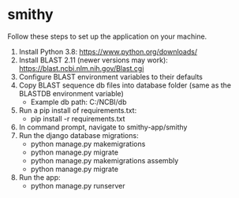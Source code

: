 # smithy
Follow these steps to set up the application on your machine.

1. Install Python 3.8: https://www.python.org/downloads/
2. Install BLAST 2.11 (newer versions may work): https://blast.ncbi.nlm.nih.gov/Blast.cgi
3. Configure BLAST environment variables to their defaults
4. Copy BLAST sequence db files into database folder (same as the BLASTDB environment variable)
    - Example db path: C:/NCBI/db
6. Run a pip install of requirements.txt:
    - pip install -r requirements.txt
7. In command prompt, navigate to smithy-app/smithy
8. Run the django database migrations:
    - python manage.py makemigrations
    - python manage.py migrate
    - python manage.py makemigrations assembly
    - python manage.py migrate
9. Run the app:
    - python manage.py runserver
